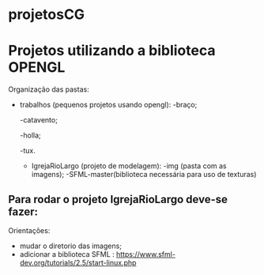# projetosCG


<h1>Projetos utilizando a biblioteca OPENGL</h1>

Organização das pastas:
  - trabalhos (pequenos projetos usando opengl):
    -braço;
    
    -catavento;
    
    -holla;
    
    -tux.
    
    - IgrejaRioLargo (projeto de modelagem):
       -img (pasta com as imagens);
       -SFML-master(biblioteca necessária para uso de texturas)

<h2>Para rodar o projeto IgrejaRioLargo deve-se fazer:</h2>

Orientações:

  - mudar o diretorio das imagens;
  - adicionar a biblioteca SFML : https://www.sfml-dev.org/tutorials/2.5/start-linux.php
